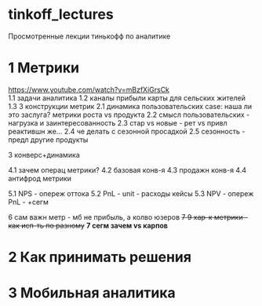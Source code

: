 # tinkoff_lectures
Просмотренные лекции тинькофф по аналитике

# 1 Метрики
https://www.youtube.com/watch?v=mBzfXiGrsCk
<br>1.1  задачи аналитика
1.2  каналы прибыли карты для сельских жителей
1.3  3 конструкции метрик
2.1  динамика пользовательских
case: наша ли это заслуга? 
метрики роста vs продукта 
2.2  смысл пользовательских - нагрузка и заинтересованность
2.3  стар vs новые - рет vs привл
реактившн же...
2.4  че делать с сезонной просадкой
2.5  сезонность - предл другие продукты

3     конверс+динамика

4.1  зачем операц метрики?
4.2  базовая конв-я
4.3  продажн конв-я
4.4  антифрод метрики

5.1  NPS - опереж оттока
5.2  PnL - unit - расходы кейсы
5.3  NPV - опереж PnL - +сегм 

6     сам важн метр - мб не прибыль, а колво юзеров
~~7     9 хар-к метрики - как исп-ть по разному~~
**7     сегм зачем vs карпов**

# 2 Как принимать решения

# 3 Мобильная аналитика
